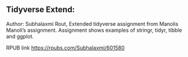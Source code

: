 ## Tidyverse Extend:

Author: Subhalaxmi Rout, Extended tidyverse assignment from Manolis Manoli’s assignment. Assignment shows examples of stringr, tidyr, tibble and ggplot.

RPUB link
https://rpubs.com/Subhalaxmi/601580
